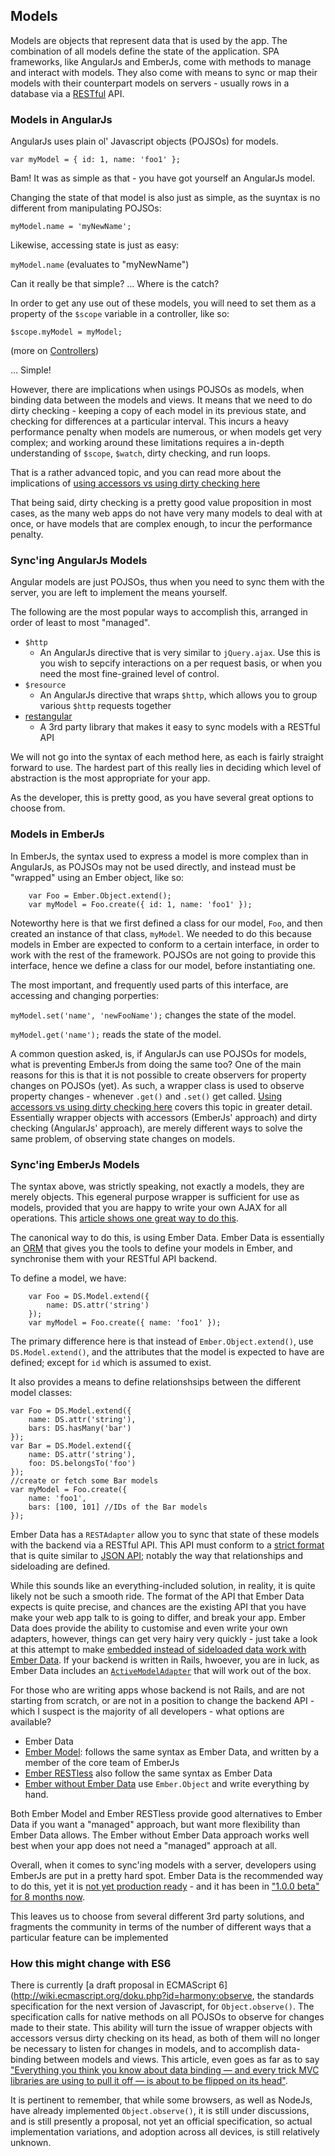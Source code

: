## Models

Models are objects that represent data that is used by the app.
The combination of all models define the state of the application.
SPA frameworks, like AngularJs and EmberJs,
come with methods to manage and interact with models.
They also come with means to sync or map their models with
their counterpart models on servers -
usually rows in a database via a [RESTful](http://stackoverflow.com/a/671132/194982) API.

### Models in AngularJs

AngularJs uses plain ol' Javascript objects (POJSOs) for models.

`var myModel = { id: 1, name: 'foo1' };`

Bam! It was as simple as that - you have got yourself an AngularJs model.

Changing the state of that model is also just as simple,
as the suyntax is no different from manipulating POJSOs:

`myModel.name = 'myNewName';`

Likewise, accessing state is just as easy:

`myModel.name` (evaluates to "myNewName")

Can it really be that simple? &hellip; Where is the catch?

In order to get any use out of these models,
you will need to set them as a property of the `$scope` variable in a controller,
like so:

`$scope.myModel = myModel;`

(more on [Controllers](mvc/controllers.md))

&hellip; Simple!

However, there are implications when usings POJSOs as models,
when binding data between the models and views.
It means that we need to do dirty checking -
keeping a copy of each model in its previous state,
and checking for differences at a particular interval.
This incurs a heavy performance penalty when models are numerous,
or when models get very complex;
and working around these limitations requires a in-depth understanding of
`$scope`, `$watch`, dirty checking, and run loops.

That is a rather advanced topic, and you can read more about the implications of
[using accessors vs using dirty checking here](http://blog.bguiz.com/post/57373805814/accessors-vs-dirty-checking-in-javascript-frameworks)

That being said, dirty checking is a pretty good value proposition in most cases,
as the many web apps do not have very many models to deal with at once,
or have models that are complex enough,
to incur the performance penalty.

### Sync'ing AngularJs Models

Angular models are just POJSOs,
thus when you need to sync them with the server,
you are left to implement the means yourself.

The following are the most popular ways to accomplish this,
arranged in order of least to most "managed".

- `$http`
    - An AngularJs directive that is very similar to `jQuery.ajax`.
      Use this is you wish to sepcify interactions on a per request basis,
      or when you need the most fine-grained level of control.
- `$resource`
    - An AngularJs directive that wraps `$http`,
      which allows you to group various `$http` requests together
- [restangular](https://github.com/mgonto/restangular)
    - A 3rd party library that makes it easy to sync models with a RESTful API

We will not go into the syntax of each method here,
as each is fairly straight forward to use.
The hardest part of this really lies in deciding which level of abstraction is
the most appropriate for your app.

As the developer, this is pretty good,
as you have several great options to choose from.

### Models in EmberJs

In EmberJs, the syntax used to express a model is more complex than in AngularJs,
as POJSOs may not be used directly,
and instead must be "wrapped" using an Ember object, like so:

        var Foo = Ember.Object.extend();
        var myModel = Foo.create({ id: 1, name: 'foo1' });

Noteworthy here is that we first defined a class for our model, `Foo`,
and then created an instance of that class, `myModel`.
We needed to do this because models in Ember are expected
to conform to a certain interface, in order to work with the rest of the framework.
POJSOs are not going to provide this interface,
hence we define a class for our model, before instantiating one.

The most important, and frequently used parts of this interface,
are accessing and changing porperties:

`myModel.set('name', 'newFooName');` changes the state of the model.

`myModel.get('name');` reads the state of the model.

A common question asked, is, if AngularJs can use POJSOs for models,
what is preventing EmberJs from doing the same too?
One of the main reasons for this is that it is not possible to create
observers for property changes on POJSOs (yet).
As such, a wrapper class is used to observe property changes -
whenever `.get()` and `.set()` get called.
[Using accessors vs using dirty checking here](http://blog.bguiz.com/post/57373805814/accessors-vs-dirty-checking-in-javascript-frameworks)
covers this topic in greater detail.
Essentially wrapper objects with accessors (EmberJs' approach) and
dirty checking (AngularJs' approach),
are merely different ways to solve the same problem,
of observing state changes on models.

### Sync'ing EmberJs Models

The syntax above, was strictly speaking, not exactly a models,
they are merely objects.
This egeneral purpose wrapper is sufficient for use as models,
provided that you are happy to write your own AJAX for all operations.
This [article shows one great way to do this](http://eviltrout.com/2013/03/23/ember-without-data.html).

The canonical way to do this, is using Ember Data.
Ember Data is essentially an [ORM](https://en.wikipedia.org/wiki/Object-relational_mapping)
that gives you the tools to define your models in Ember,
and synchronise them with your RESTful API backend.

To define a model, we have:

        var Foo = DS.Model.extend({
            name: DS.attr('string')
        });
        var myModel = Foo.create({ name: 'foo1' });

The primary difference here is that instead of `Ember.Object.extend()`,
use `DS.Model.extend()`,
and the attributes that the model is expected to have are defined;
except for `id` which is assumed to exist.

It also provides a means to define relationshsips between the different model classes:

    var Foo = DS.Model.extend({
        name: DS.attr('string'),
        bars: DS.hasMany('bar')
    });
    var Bar = DS.Model.extend({
        name: DS.attr('string'),
        foo: DS.belongsTo('foo')
    });
    //create or fetch some Bar models
    var myModel = Foo.create({
        name: 'foo1',
        bars: [100, 101] //IDs of the Bar models
    });

Ember Data has a `RESTAdapter` allow you to sync that state
of these models with the backend via a RESTful API.
This API must conform to a [strict format](http://emberjs.com/guides/models/the-rest-adapter/)
that is quite similar to [JSON API](http://jsonapi.org/format/);
notably the way that relationships and sideloading are defined.

While this sounds like an everything-included solution,
in reality, it is quite likely not be such a smooth ride.
The format of the API that Ember Data expects is quite precise,
and chances are the existing API that you have make your web app talk to
is going to differ, and break your app.
Ember Data does provide the ability to customise and even write your own
adapters, however, things can get very hairy very quickly -
just take a look at this attempt to make
[embedded instead of sideloaded data work with Ember Data](http://mozmonkey.com/2013/12/loading-json-with-embedded-records-into-ember-data-1-0-0-beta/).
If your backend is written in Rails, hwoever, you are in luck,
as Ember Data includes an [`ActiveModelAdapter`](http://emberjs.com/api/data/classes/DS.ActiveModelAdapter.html)
that will work out of the box.

For those who are writing apps whose backend is not Rails,
and are not starting from scratch,
or are not in a position to change the backend API -
which I suspect is the majority of all developers -
what options are available?

- <strikethrough>Ember Data</strikethrough>
- [Ember Model](https://github.com/ebryn/ember-model):
  follows the same syntax as Ember Data, and written by a member of the core team of EmberJs
- [Ember RESTless](https://github.com/endlessinc/ember-restless)
  also follow the same syntax as Ember Data
- [Ember without Ember Data](http://eviltrout.com/2013/03/23/ember-without-data.html)
  use `Ember.Object` and write everything by hand.

Both Ember Model and Ember RESTless provide good alternatives to Ember Data
if you want a "managed" approach, but want more flexibility than Ember Data allows.
The Ember without Ember Data approach works well best when your app
does not need a "managed" approach at all.

Overall, when it comes to sync'ing models with a server,
developers using EmberJs are put in a pretty hard spot.
Ember Data is the recommended way to do this,
yet it is [not yet production ready](http://emberjs.com/blog/2014/03/18/the-road-to-ember-data-1-0.html) -
and it has been in ["1.0.0 beta" for 8 months now](https://github.com/emberjs/data/releases/tag/v1.0.0-beta).

This leaves us to choose from several different 3rd party solutions,
and fragments the community in terms of the number of different ways that
a particular feature can be implemented

### How this might change with ES6

There is currently [a draft proposal in ECMAScript 6](http://wiki.ecmascript.org/doku.php?id=harmony:observe,
the standards specification for the next version of Javascript,
for `Object.observe()`.
The specification calls for native methods on all POJSOs to observe for
changes made to their state.
This ability will turn the issue of wrapper objects with accessors versus
dirty checking on its head,
as both of them will no longer be necessary to listen for changes in models,
and to accomplish data-binding between models and views.
This article, even goes as far as to say ["Everything you think you know about data binding — and every trick MVC libraries are using to pull it off — is about to be flipped on its head"](http://bocoup.com/weblog/javascript-object-observe/).

It is pertinent to remember, that while some browsers, as well as NodeJs,
have already implemented `Object.observe()`,
it is still under discussions, and is still presently a proposal,
not yet an official specification, so actual implementation variations,
and adoption across all devices, is still relatively unknown.
